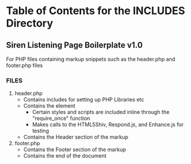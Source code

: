 # Table of Contents for the INCLUDES Directory #
## Siren Listening Page Boilerplate v1.0 ##
For PHP files containing markup snippets such as the header.php and footer.php files

### FILES ###
1. header.php
	- Contains includes for setting up PHP Libraries etc
	- Contains the <head> element
		- Certain styles and scripts are included inline through the "require_once" function
		- Makes calls to the HTML5Shiv, Respond.js, and Enhance.js for testing
	- Contains the Header section of the markup
2. footer.php
	- Contains the Footer section of the markup
	- Contains the end of the document